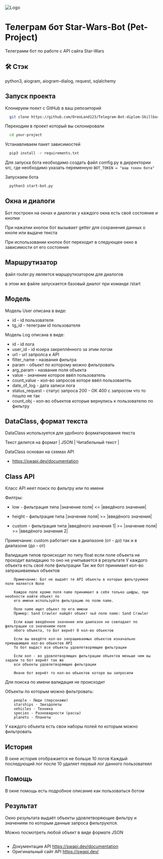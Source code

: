 ![Logo](https://www.goodwalldecals.com/61003/star-wars-logo-sticker.jpg)

# Телеграм бот Star-Wars-Bot (Pet-Project)

Телеграмм бот по работе с API сайта Star-Wars

## 🛠 Стэк
python3, aiogram, aiogram-dialog, request, sqlalchemy

## Запуск проекта

Клонируем поект с GitHub в ваш репозиторий

```bash
  git clone https://github.com/OreoLand123/Telegram-Bot-diplom-Skillbox.git
```

Переходим в проект который вы склонировали

```bash
  cd your-project
```

Устанавливаем пакет зависимостей

```bash
  pip3 install -r requirements.txt
```

Для запуска бота необходимо создать файл comfig.py в дирректории src, где необходимо указать переменную `BOT_TOKEN = "ваш токен бота"`

Запускаем бота
```bash
  python3 start-bot.py
```

## Окна и диалоги

Бот построен на окнах и диалогах
у каждого окна есть своё состояние и кнопки

При нажатии кнопок бот вызывает getter для сохранения данных о кнопе или выдаче текста

При использовании кнопок бот переходит в следующее окно в зависимости от его состояния

## Маршрутизатор

файл router.py является маршрутизатором для диалогов

в этом же файле запускается базовый диалог при команде /start


## Модель

Модель User описана в виде:

- id - id пользователя
- tg_id - телеграм id пользователя

Модель Log описана в виде:

- id - id лога
- user_id - id юзера закреплённого за этим логом
- url - url запролса к API
- filter_name - названия фильтра
- param - объект по которому можно фильтровать
- arg_param - название поля объекта
- value - значение которое ввёл пользователь
- count_value - кол-во запросов которе ввёл пользоваетль
- date_of_log - дата записи лога
- status_request - статус запроса 200 - ОК 400 c запросом что то пошло не так
- count_obj - кол-во объектов которые вернулись к пользователю по фильтру

## DataClass, формат текста

DataClass используется для удобного форматирования текста

Текст делится на формат | JSON | Читабельный текст |

DataClass основан на схемах API
- https://swapi.dev/documentation

## Class API

Класс API иеет поиск по фильтру или по имени

Филтры:
- low - фильтрация типа |значение поля| <= |введёного значения|

- height - фильтрация типа |значение поля| >= |введёного значения|

- custom -  фильтрация типа |введёного значения 1|  >= |значение поля| >= |введёного значения 2|

Примечание: custom работает как в диапазоне (от - до) так и в диапазоне (до - от)


Валидация типов происходит по типу float если поле объекта не проходит валидацию то оно не учитывается в результате
        У каждого объекта есть своё поле фильтрации
        Так же бот принимает кол-во запрашиваемых объектов

        Примечание: Бот не выдаёт те API объекты в которых фильтруемое поле является None

        Каждое поле кроме поля name принимает в себя только цифры, при необхости найти объект по
        его имени используйте фильтрацию по полю name.

        Поле name ищет объект по его имени
        Пример: Sand Crawler найдёт объект чьё поле name: Sand Crawler

        Если ваше введённое значение или даипазон не совпадает по фильтрации со значением поля
        лбого объекта, то Бот вернёт 0 кол-во объектов

        Если вы введёте кол-во запрашиваемых объектов изначально привышающее кол-во объектов API
        То бот выдаст все объекты удовлетворяющие фильтрации

        Если кол - во удовлетворяющих фильтрации объектов меньше чем вы задали то бот вернёт так же
        все объекты удовлетворяющие фильтрации

        Иначе бот вернёт то кол-во объектов которе вы запросили

Для поиска по имени валидация не происходит

Объекты по которым можно фильтровать:

        people - Люди (персонажи)
        starships - Звездолеты
        vehicles - Техника
        species - Разновидности (рассы)
        planets - Планеты
        
У каждого объекта есть свои наборы полей по которым можно фильтровать


## История
В окне история отображается не больше 10 логов
Каждый последующий лог после 10 удаляет первый лог данного пользоватеял

## Помощь
В окне помощь есть подробное описание как пользоваться ботом

## Результат
Окно результата выдаёт объекты удовлетворяющие фильтру и значениям по которым данные запроса фильтруются.

Можно посмотреть любой объект в виде формате JSON


##

- Документация API https://swapi.dev/documentation
- Оригинальный сайт API https://swapi.dev/
